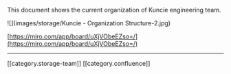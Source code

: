 This document shows the current organization of Kuncie engineering team.

![](images/storage/Kuncie - Organization Structure-2.jpg)

[https://miro.com/app/board/uXjVObeEZso=/](https://miro.com/app/board/uXjVObeEZso=/)





*****

[[category.storage-team]] 
[[category.confluence]] 
